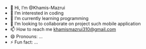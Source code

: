 - 👋 Hi, I’m @Khamis-Mazrui
- 👀 I’m interested in coding 
- 🌱 I’m currently learning programming 
- 💞️ I’m looking to collaborate on project such mobile application
- 📫 How to reach me khamismazrui310@gmail.com
- 😄 Pronouns: ...
- ⚡ Fun fact: ...

<!---
Khamis-Mazrui/Khamis-Mazrui is a ✨ special ✨ repository because its `README.md` (this file) appears on your GitHub profile.
You can click the Preview link to take a look at your changes.
--->

